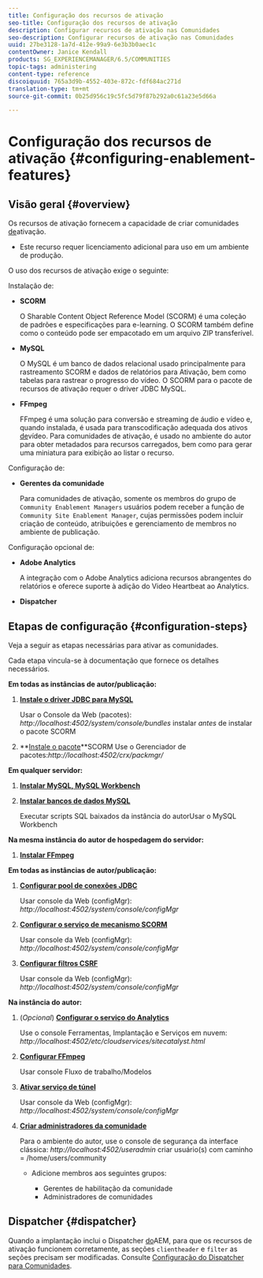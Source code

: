 ```yaml
---
title: Configuração dos recursos de ativação
seo-title: Configuração dos recursos de ativação
description: Configurar recursos de ativação nas Comunidades
seo-description: Configurar recursos de ativação nas Comunidades
uuid: 27be3128-1a7d-412e-99a9-6e3b3b0aec1c
contentOwner: Janice Kendall
products: SG_EXPERIENCEMANAGER/6.5/COMMUNITIES
topic-tags: administering
content-type: reference
discoiquuid: 765a3d9b-4552-403e-872c-fdf684ac271d
translation-type: tm+mt
source-git-commit: 0b25d956c19c5fc5d79f87b292a0c61a23e5d66a

---
```



# Configuração dos recursos de ativação {#configuring-enablement-features}

## Visão geral {#overview}

Os recursos de ativação fornecem a capacidade de criar comunidades [de](overview.md#enablement-community)ativação.

* Este recurso requer licenciamento adicional para uso em um ambiente de produção.

O uso dos recursos de ativação exige o seguinte:

Instalação de:

* **SCORM**

   O Sharable Content Object Reference Model (SCORM) é uma coleção de padrões e especificações para e-learning. O SCORM também define como o conteúdo pode ser empacotado em um arquivo ZIP transferível.

* **MySQL**

   O MySQL é um banco de dados relacional usado principalmente para rastreamento SCORM e dados de relatórios para Ativação, bem como tabelas para rastrear o progresso do vídeo. O SCORM para o pacote de recursos de ativação requer o driver JDBC MySQL.

* **FFmpeg**

   FFmpeg é uma solução para conversão e streaming de áudio e vídeo e, quando instalada, é usada para transcodificação adequada dos ativos [de](../../help/sites-authoring/default-components-foundation.md#video)vídeo. Para comunidades de ativação, é usado no ambiente do autor para obter metadados para recursos carregados, bem como para gerar uma miniatura para exibição ao listar o recurso.

Configuração de:

* **Gerentes da comunidade**

   Para comunidades de ativação, somente os membros do grupo de `Community Enablement Managers` usuários podem receber a função de `Community Site Enablement Manager`, cujas permissões podem incluir criação de conteúdo, atribuições e gerenciamento de membros no ambiente de publicação.

Configuração opcional de:

* **Adobe Analytics**

   A integração com o Adobe Analytics adiciona recursos abrangentes do relatórios e oferece suporte à adição do Video Heartbeat ao Analytics.

* **Dispatcher**

## Etapas de configuração {#configuration-steps}

Veja a seguir as etapas necessárias para ativar as comunidades.

Cada etapa vincula-se à documentação que fornece os detalhes necessários.

**Em todas as instâncias de autor/publicação:**

1. **[Instale o driver JDBC para MySQL](deploy-communities.md#jdbc-driver-for-mysql)**

   Usar o Console da Web (pacotes): *http://localhost:4502/system/console/bundles* instalar *antes* de instalar o pacote SCORM

1. **[Instale o pacote](deploy-communities.md#scorm-package)**SCORM Use o Gerenciador de pacotes:*http://localhost:4502/crx/packmgr/*

**Em qualquer servidor:**

1. **[Instalar MySQL, MySQL Workbench](mysql.md)**

1. **[Instalar bancos de dados MySQL](mysql.md#database-setup)**

   Executar scripts SQL baixados da instância do autorUsar o MySQL Workbench

**Na mesma instância do autor de hospedagem do servidor:**

1. **[Instalar FFmpeg](ffmpeg.md)**

**Em todas as instâncias de autor/publicação:**

1. **[Configurar pool de conexões JDBC](mysql.md#configure-jdbc-connections)**

   Usar console da Web (configMgr): *http://localhost:4502/system/console/configMgr*

1. **[Configurar o serviço de mecanismo SCORM](mysql.md#aem-communities-scormengine-service)**

   Usar console da Web (configMgr): *http://localhost:4502/system/console/configMgr*

1. **[Configurar filtros CSRF](mysql.md#adobe-granite-csrf-filter)**

   Usar console da Web (configMgr): *http://localhost:4502/system/console/configMgr*

**Na instância do autor:**

1. (*Opcional*) **[Configurar o serviço do Analytics](analytics.md)**

   Use o console Ferramentas, Implantação e Serviços em nuvem: *http://localhost:4502/etc/cloudservices/sitecatalyst.html*

1. **[Configurar FFmpeg](ffmpeg.md#configure-ffmpeg-transcoding-service)**

   Usar console Fluxo de trabalho/Modelos

1. **[Ativar serviço de túnel](deploy-communities.md#tunnel-service-on-author)**

   Usar console da Web (configMgr): *http://localhost:4502/system/console/configMgr*

1. **[Criar administradores da comunidade](users.md#creating-community-members)**

   Para o ambiente do autor, use o console de segurança da interface clássica: *http://localhost:4502/useradmin* criar usuário(s) com caminho = /home/users/community

   * Adicione membros aos seguintes grupos:

      * Gerentes de habilitação da comunidade
      * Administradores de comunidades

## Dispatcher {#dispatcher}

Quando a implantação inclui o Dispatcher [do](https://helpx.adobe.com/experience-manager/dispatcher/using/dispatcher.html)AEM, para que os recursos de ativação funcionem corretamente, as seções `clientheader` e `filter` as seções precisam ser modificadas. Consulte [Configuração do Dispatcher para Comunidades](dispatcher.md#enablement).
